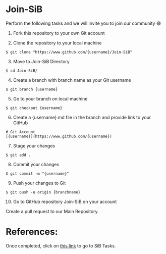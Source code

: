 # Join-SiB

Perform the following tasks and we will invite you to join our community :smile:

1. Fork this repository to your own Git account

2. Clone the repository to your local machine

```
$ git clone "https://www.github.com/{username}/Join-SiB"
```
3. Move to Join-SiB Directory

```
$ cd Join-SiB/
```

4. Create a branch with branch name as your Git username

```
$ git branch {username}
```

5. Go to your branch on local machine

```
$ git checkout {username}
```

6. Create a {username}.md file in the branch and provide link to your GitHub

```
# Git Account
[{username}](https://www.github.com/{username})
```

7. Stage your changes

```
$ git add .
```

8. Commit your changes

```
$ git commit -m "{username}"
```

9. Push your changes to Git

```
$ git push -u origin {branchname}
```

10. Go to GitHub repository Join-SiB on your account

Create a pull request to our Main Repository.

# References:

Once completed, click on [this link](https://github.com/stormsinbrewing/SiB_Tasks) to go to SiB Tasks.
